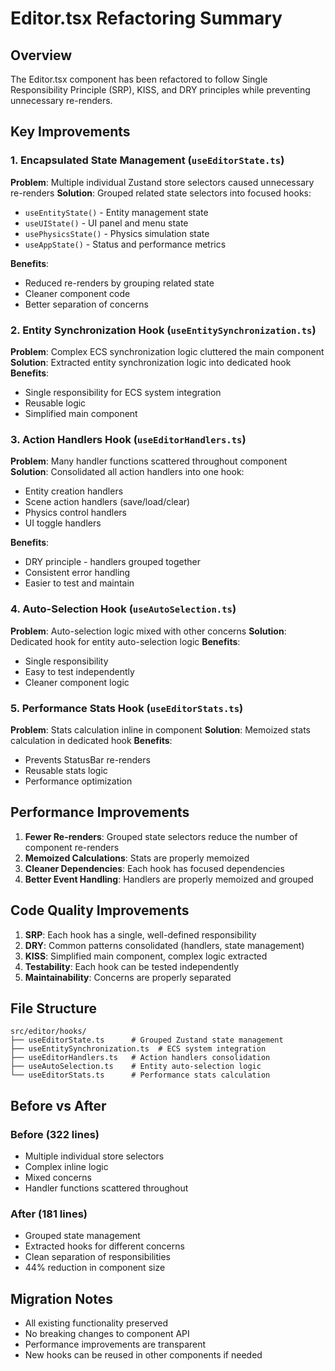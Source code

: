 # Editor.tsx Refactoring Summary

## Overview

The Editor.tsx component has been refactored to follow Single Responsibility Principle (SRP), KISS, and DRY principles while preventing unnecessary re-renders.

## Key Improvements

### 1. Encapsulated State Management (`useEditorState.ts`)

**Problem**: Multiple individual Zustand store selectors caused unnecessary re-renders
**Solution**: Grouped related state selectors into focused hooks:

- `useEntityState()` - Entity management state
- `useUIState()` - UI panel and menu state
- `usePhysicsState()` - Physics simulation state
- `useAppState()` - Status and performance metrics

**Benefits**:

- Reduced re-renders by grouping related state
- Cleaner component code
- Better separation of concerns

### 2. Entity Synchronization Hook (`useEntitySynchronization.ts`)

**Problem**: Complex ECS synchronization logic cluttered the main component
**Solution**: Extracted entity synchronization logic into dedicated hook
**Benefits**:

- Single responsibility for ECS system integration
- Reusable logic
- Simplified main component

### 3. Action Handlers Hook (`useEditorHandlers.ts`)

**Problem**: Many handler functions scattered throughout component
**Solution**: Consolidated all action handlers into one hook:

- Entity creation handlers
- Scene action handlers (save/load/clear)
- Physics control handlers
- UI toggle handlers

**Benefits**:

- DRY principle - handlers grouped together
- Consistent error handling
- Easier to test and maintain

### 4. Auto-Selection Hook (`useAutoSelection.ts`)

**Problem**: Auto-selection logic mixed with other concerns
**Solution**: Dedicated hook for entity auto-selection logic
**Benefits**:

- Single responsibility
- Easy to test independently
- Cleaner component logic

### 5. Performance Stats Hook (`useEditorStats.ts`)

**Problem**: Stats calculation inline in component
**Solution**: Memoized stats calculation in dedicated hook
**Benefits**:

- Prevents StatusBar re-renders
- Reusable stats logic
- Performance optimization

## Performance Improvements

1. **Fewer Re-renders**: Grouped state selectors reduce the number of component re-renders
2. **Memoized Calculations**: Stats are properly memoized
3. **Cleaner Dependencies**: Each hook has focused dependencies
4. **Better Event Handling**: Handlers are properly memoized and grouped

## Code Quality Improvements

1. **SRP**: Each hook has a single, well-defined responsibility
2. **DRY**: Common patterns consolidated (handlers, state management)
3. **KISS**: Simplified main component, complex logic extracted
4. **Testability**: Each hook can be tested independently
5. **Maintainability**: Concerns are properly separated

## File Structure

```
src/editor/hooks/
├── useEditorState.ts      # Grouped Zustand state management
├── useEntitySynchronization.ts  # ECS system integration
├── useEditorHandlers.ts   # Action handlers consolidation
├── useAutoSelection.ts    # Entity auto-selection logic
└── useEditorStats.ts      # Performance stats calculation
```

## Before vs After

### Before (322 lines)

- Multiple individual store selectors
- Complex inline logic
- Mixed concerns
- Handler functions scattered throughout

### After (181 lines)

- Grouped state management
- Extracted hooks for different concerns
- Clean separation of responsibilities
- 44% reduction in component size

## Migration Notes

- All existing functionality preserved
- No breaking changes to component API
- Performance improvements are transparent
- New hooks can be reused in other components if needed
